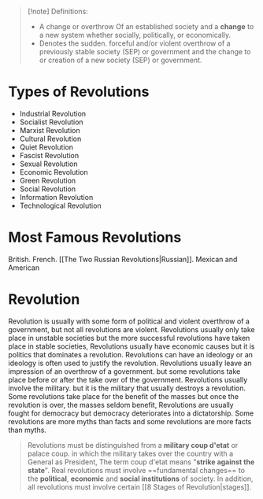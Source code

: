 >[!note] Definitions:
>- A change or overthrow Of an established society and a **change** to a new system whether socially, politically, or economically.
>- Denotes the sudden. forceful and/or violent overthrow of a previously stable society (SEP) or government and the change to or creation of a new society (SEP) or government.

# Types of Revolutions

- Industrial Revolution
- Socialist Revolution
- Marxist Revolution
- Cultural Revolution
- Quiet Revolution
- Fascist Revolution
- Sexual Revolution
- Economic Revolution
- Green Revolution
- Social Revolution
- Information Revolution
- Technological Revolution

# Most Famous Revolutions

British. French. [[The Two Russian Revolutions|Russian]]. Mexican and American

# Revolution

Revolution is usually with some form of political and violent overthrow of a government, but not all revolutions are violent. Revolutions usually only take place in unstable societies but the more successful revolutions have taken place in stable societies, Revolutions usually have economic causes but it is politics that dominates a revolution. Revolutions can have an ideology or an ideology is often used to justify the revolution. Revolutions usually leave an impression of an overthrow of a government. but some revolutions take place before or after the take over of the government. Revolutions usually involve the military. but it is the military that usually destroys a revolution. Some revolutions take place for the benefit of the masses but once the revolution is over, the masses seldom benefit, Revolutions are usually fought for democracy but democracy deteriorates into a dictatorship. Some revolutions are more myths than facts and some revolutions are more facts than myths.

> Revolutions must be distinguished from a **military coup d'etat** or palace coup. in which the military takes over the country with a General as President, The term coup d'etat means "**strike against the state**". Real revolutions must involve ==fundamental changes== to the **political**, **economic** and **social institutions** of society. In addition, all revolutions must involve certain [[8 Stages of Revolution|stages]].